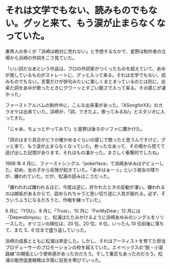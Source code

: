 # それは文学でもない、読みものでもない。グッと来て、もう涙が止まらなくなっていた。

業界人の多くが「浜崎は絶対に売れない」と予想するなかで、星野は制作者の立場から浜崎の作詞をこう見ていた。

「いい詞だなあという作品は、プロの作詞家がつくったものを超えていて、あゆが発しているものがストレートに、グッと入って来る。それは文学でもない、読みものでもない。言葉だけが俳句みたいに美しくまとまっているのとは別に、出来た詞をあゆが歌ったときにグワーッとすごい鋭さで入って来る。その感じが凄かった」

ファーストアルバムの制作中に、こんな出来事があった。『ASongforXX』のカラオケは出来ていた。浜崎が、「詞、できたよ。歌ってみるね!」とスタジオに入ってきた。

「じゃあ、ちょっとやってみて!」と星野は後ろのソファに腰かけた。

「詞のはまり具合がどうか確かめるぐらいの感じで歌ったと思うんですけど、グッと来て、もう涙が止まらなくなっていた。参ったなあって、その場から慌てて逃げ出した記憶があります。それはもの凄かった。まさしく衝撃的でしたね」

1998 年 4 月に、ファーストシングル『pokerface』で浜崎あゆみはデビューした。初め、女の子から反発が起きていた。「あゆはぁーっ」という彼女の喋りが、嫌われていた。だが、松浦の読みはこうだった。

「嫌われれば嫌われるほど、今度は逆に、好かれたときの反動が凄い。嫌われるのは嫉妬があるからで、認められちゃうと思い切り逆に人気が振れる。必ず、そういうふうになるだろうと、作戦を練っていた」

6 月に『YOU』、8 月に「Trust』、10 月に『ForMyDear』12 月には『Dependonyou』と、松浦はたたみかけるように浜崎あゆみのシングルをリリースした。オリコンの順位は、20 位、20 位、8 位、いったん 10 位前後に落ちて、また 5、6 位まで盛り返していった。

浜崎の成長とともに松浦は奔走した。しかし、それはアーティストを育てた担当プロデューサーのプロモーションの枠を超えていた。エイベックスの“脱・小室路線”の開拓という使命感があったのだろう。そして重圧もあったのだろう。松浦の販売促進戦略は次第に狂気を帯びていった。
